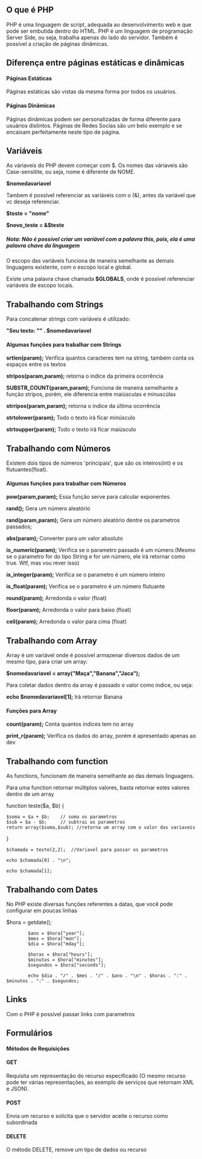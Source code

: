 ## O que é PHP

PHP é uma linguagem de script, adequada ao desenvolvimento web e que pode ser embutida dentro do HTML. PHP é um linguagem de programação Server Side, ou seja, trabalha apenas do lado do servidor. Também é possível a criação de páginas dinâmicas. 

## Diferença entre páginas estáticas e dinâmicas

#### Páginas Estáticas

Páginas estáticas são vistas da mesma forma por todos os usuários.

#### Páginas Dinâmicas

Páginas dinâmicas podem ser personalizadas de forma diferente para usuários distintos. Páginas de Redes Socias são um belo exemplo e se encaixam perfeitamente neste tipo de página.

## Variáveis 

As váriaveis do PHP devem começar com $. Os nomes das váriaveis são Case-sensitite, ou seja, nome é diferente de NOME.

**$nomedavariavel**

Tambem é possível referenciar as variáveis com o (&), antes da variável que vc deseja referenciar.

**$teste = "nome"**

**$novo_teste = &$teste** 

##### Nota: Não é possível criar um variável com a palavra this, pois, ela é uma palavra chave da linguagem

O escopo das variáveis funciona de maneira semelhante as demais linguagens existente, com o escopo local e global.

Existe uma palavra chave chamada **$GLOBALS**, onde é possível referenciar variáveis de escopo locais.

## Trabalhando com Strings

Para concatenar strings com variáveis é utilizado:

**"Seu texto: "" . $nomedavariavel**

#### Algumas funções para trabalhar com Strings

**srtlen(param);** Verifica quantos caracteres tem na string, também conta os espaços entre os textos

**stripos(param,param);** retorna o indice da primeira ocorrência

**SUBSTR_COUNT(param,param);** Funciona de maneira semelhante a função stripos, porém, ele diferencia entre maiúsculas e minuscúlas

**strripos(param,param);** retorna o indice da última ocorrência

**strtolower(param);** Todo o texto irá ficar minúsculo

**strtoupper(param);** Todo o texto irá ficar maiúsculo

## Trabalhando com Números

Existem dois tipos de números 'principais', que são os inteiros(int) e os flutuantes(float).

#### Algumas funções para trabalhar com Números

**pow(param,param);** Essa função serve para calcular exponentes.

**rand();** Gera um número aleatório

**rand(param,param);** Gera um número aleatório dentre os parametros passados;

**abs(param);** Converter para um valor absoluto

**is_numeric(param);** Verifica se o parametro passado é um número.(Mesmo se o parametro for do tipo String e for um número, ele irá retornar como true. Wtf, mas vou rever isso)

**is_integer(param);** Verifica se o parametro é um número inteiro

**is_float(param);** Verifica se o parametro é um número flutuante

**round(param);** Arredonda o valor (float)

**floor(param);** Arredonda o valor para baixo (float)

**ceil(param);** Arredonda o valor para cima (float)

## Trabalhando com Array

Array é um variável onde é possível armazenar diversos dados de um mesmo tipo, para criar um array:

**$nomedavariavel = array("Maça","Banana","Jaca");**

Para coletar dados dentro da array é passado o valor como indice, ou seja:

**echo $nomedavariavel[1];** Irá retornar Banana

#### Funções para Array

**count(param);** Conta quantos indices tem no array

**print_r(param);** Verifica os dados do array, porém é apresentado apenas ao dev

## Trabalhando com function

As functions, funcionam de maneira semelhante ao das demais linguagens.

Para uma function retornar múltiplos valores, basta retornar estes valores dentro de um array

function teste($a, $b) { 
     
    $soma = $a + $b;    // soma os parametros
    $sub = $a - $b;     // subtrai os parametros
    return array($soma,$sub); //retorna um array com o valor das variaveis 
}

    $chamada = teste(2,2);  //Variavel para passar os parametros

    echo $chamada[0] . "\n"; 

    echo $chamada[1];

## Trabalhando com Dates

No PHP existe diversas funções referentes a datas, que você pode configurar em poucas linhas

$hora = getdate();
            
            $ano = $hora["year"];
            $mes = $hora["mon"];
            $dia = $hora["mday"];

            $horas = $hora["hours"];
            $minutos = $hora["minutes"];
            $segundos = $hora["seconds"];

            echo $dia . "/" . $mes . "/" . $ano . "\n" . $horas . ":" . $minutos . ":" . $segundos;

## Links

Com o PHP é possível passar links com parametros

## Formulários

#### Métodos de Requisições

#### GET

Requisita um representação do recurso especificado (O mesmo recurso pode ter várias representações, ao exemplo de serviços que retornam XML e JSON).

#### POST

Envia um recurso e solicita que o servidor aceite o recurso como subordinada

#### DELETE

O método DELETE, remove um tipo de dados ou recurso